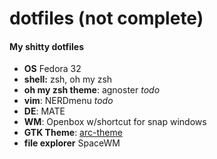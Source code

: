 # dotfiles (not complete)


#### My shitty dotfiles

- **OS** Fedora 32
- **shell:**  zsh, oh my zsh 
- **oh my zsh theme**: agnoster *todo*
- **vim**: NERDmenu *todo*
- **DE**: MATE
- **WM**: Openbox w/shortcut for snap windows
- **GTK Theme**: [arc-theme](https://github.com/horst3180/arc-theme)
- **file explorer** SpaceWM
